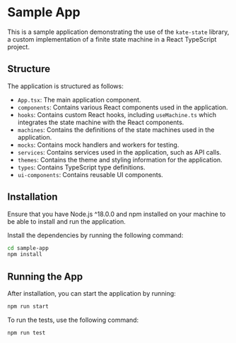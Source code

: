 # Sample App

This is a sample application demonstrating the use of the `kate-state` library, a custom implementation of a finite state machine in a React TypeScript project.

## Structure

The application is structured as follows:

- `App.tsx`: The main application component.
- `components`: Contains various React components used in the application.
- `hooks`: Contains custom React hooks, including `useMachine.ts` which integrates the state machine with the React components.
- `machines`: Contains the definitions of the state machines used in the application.
- `mocks`: Contains mock handlers and workers for testing.
- `services`: Contains services used in the application, such as API calls.
- `themes`: Contains the theme and styling information for the application.
- `types`: Contains TypeScript type definitions.
- `ui-components`: Contains reusable UI components.

## Installation

Ensure that you have Node.js ^18.0.0 and npm installed on your machine to be able to install and run the application.

Install the dependencies by running the following command:

```bash
cd sample-app
npm install
```

## Running the App

After installation, you can start the application by running:

```bash
npm run start
```

To run the tests, use the following command:

```bash
npm run test
```

